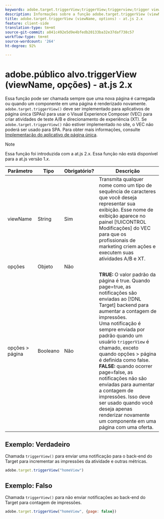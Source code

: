 ```yaml
---
keywords: adobe.target.triggerView;triggerView;triggerview;trigger view;at.js;functions;function;viewName;viewname;view name
description: Informações sobre a função adobe.target.triggerView (viewName, options) da biblioteca at.js de JavaScript do Adobe Target.
title: adobe.target.triggerView (viewName, options) - at.js 2.x
feature: client-side
translation-type: tm+mt
source-git-commit: a841c492e5d9e4bfedb20133ba32e37daf738c57
workflow-type: tm+mt
source-wordcount: '264'
ht-degree: 92%

---
```



# adobe.público alvo.triggerView (viewName, opções) - at.js 2.x

Essa função pode ser chamada sempre que uma nova página é carregada ou quando um componente em uma página é renderizado novamente. `adobe.target.triggerView()` deve ser implementado para aplicativos de página única (SPAs) para usar o Visual Experience Composer (VEC) para criar atividades de teste A/B e direcionamento de experiência (XT). Se `adobe.target.triggerView()` não estiver implementado no site, o VEC não poderá ser usado para SPA. Para obter mais informações, consulte [Implementação do aplicativo de página única](/help/c-implementing-target/c-implementing-target-for-client-side-web/how-to-deployatjs/target-atjs-single-page-application.md).

>[!NOTE]
>
>Essa função foi introduzida com a at.js 2.x. Essa função não está disponível para a at.js versão 1.*x*.

| Parâmetro | Tipo | Obrigatório? | Descrição |
| --- | --- | --- | --- |
| viewName | String | Sim | Transmita qualquer nome como um tipo de sequência de caracteres que você deseja representar sua exibição. Esse nome de exibição aparece no painel [!UICONTROL Modificações] do VEC para que os profissionais de marketing criem ações e executem suas atividades A/B e XT. |
| opções | Objeto | Não |  |
| opções > página | Booleano | Não | **TRUE:** O valor padrão da página é true. Quando page=true, as notificações são enviadas ao [!DNL Target] backend para aumentar a contagem de impressões.<br>Uma notificação é sempre enviada por padrão quando um usuário  `triggerView` é chamado, exceto quando opções > página é definida como false.<br>**FALSE:** quando ocorrer page=false, as notificações não são enviadas para aumentar a contagem de impressões. Isso deve ser usado quando você deseja apenas renderizar novamente um componente em uma página com uma oferta. |

## Exemplo: Verdadeiro

Chamada `triggerView()` para enviar uma notificação para o back-end do Target para incrementar as impressões da atividade e outras métricas.

```javascript
adobe.target.triggerView("homeView")
```

## Exemplo: Falso

Chamada `triggerView()` para não enviar notificações ao back-end do Target para contagem de impressões.

```javascript
adobe.target.triggerView("homeView", {page: false})
```
